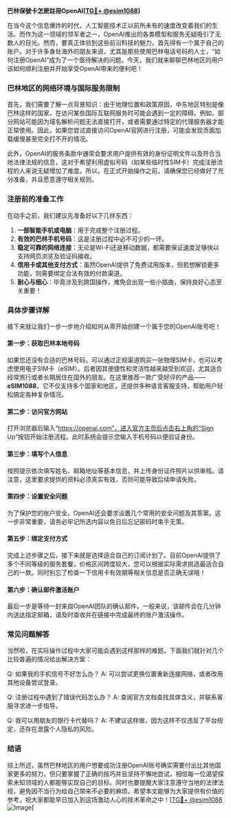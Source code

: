 **巴林保號卡怎麽註冊OpenAI[[TG💪+ @esim1088](https://t.me/s/esim1088)]**

在当今这个信息爆炸的时代，人工智能技术正以前所未有的速度改变着我们的生活。而作为这一领域的领军者之一，OpenAI推出的各类模型和服务无疑吸引了无数人的目光。然而，要真正体验到这些前沿科技的魅力，首先得有一个属于自己的账户。对于许多身处海外的朋友来说，尤其是那些使用巴林电话号码的人士，“如何注册OpenAI”成为了一个亟待解决的问题。今天，我们就来聊聊巴林地区的用户该如何顺利注册并开始享受OpenAI带来的便利吧！

### 巴林地区的网络环境与国际服务限制

首先，我们需要了解一点背景知识：由于地理位置和政策原因，中东地区特别是像巴林这样的国家，在访问某些国际互联网服务时可能会遇到一定的障碍。例如，部分网站可能因为域名解析问题无法直接打开，或者需要通过特定的代理服务器才能正常使用。因此，如果您尝试直接访问OpenAI官网进行注册，可能会发现页面加载缓慢甚至完全打不开的情况。

此外，OpenAI的服务条款中通常会要求用户提供有效的身份证明文件以及符合当地法律法规的信息，这对于希望利用虚拟号码（如某些临时性SIM卡）完成注册流程的人来说无疑增加了难度。所以，在正式开始操作之前，请确保您已经做好了充分准备，并且愿意遵守相关规则。

### 注册前的准备工作

在动手之前，我们建议先准备好以下几样东西：

1. **一部智能手机或电脑**：用于完成整个注册过程。
2. **有效的巴林手机号码**：这是注册过程中必不可少的一环。
3. **稳定可靠的网络连接**：无论是Wi-Fi还是移动数据，都需要保证速度足够快以支持网页浏览及验证码接收。
4. **信用卡或其他支付方式**：虽然OpenAI提供了免费试用版本，但若想解锁更多功能，则需要绑定合法有效的付款渠道。
5. **耐心与细心**：毕竟涉及到跨国操作，难免会出现一些小插曲，保持良好心态至关重要！

### 具体步骤详解

接下来就让我们一步一步地介绍如何从零开始创建一个属于您的OpenAI账号吧！

#### 第一步：获取巴林本地号码

如果您还没有合适的巴林号码，可以通过正规渠道购买一张物理SIM卡，也可以考虑使用电子SIM卡（eSIM）。后者因其便捷性和灵活性越来越受到欢迎，尤其适合经常旅行或者长期居住在国外的朋友。在这里推荐一款广受好评的产品——**eSIM1088**，它不仅支持多个国家和地区，还提供多种语言客服支持，帮助用户轻松搞定各种复杂情况。

#### 第二步：访问官方网站

打开浏览器后输入“https://openai.com”，进入官方主页后点击右上角的“Sign Up”按钮开始注册流程。此时系统会提示您输入手机号码以便验证身份。

#### 第三步：填写个人信息

按照提示依次填写姓名、邮箱地址等基本信息，并上传身份证件照片以供审核。请注意，这里要求提供的资料必须真实有效，否则可能导致后续申请失败。

#### 第四步：设置安全问题

为了保护您的账户安全，OpenAI还会要求设置几个常用的安全问题及其答案。这一步非常重要，请务必牢记所选内容以免日后忘记密码时束手无策。

#### 第五步：绑定支付方式

完成上述步骤之后，接下来就是选择适合自己的订阅计划了。目前OpenAI提供了多个不同等级的服务套餐，价格区间跨度较大，您可以根据实际需求挑选最适合自己的一款。同时别忘了检查一下信用卡有效期等相关信息是否正确无误哦！

#### 第六步：确认邮件激活账户

最后一步是等待一封来自OpenAI团队的确认邮件。一般来说，该邮件会在几分钟内送达指定邮箱，请及时查收并在链接中完成最终的账户激活操作。

### 常见问题解答

当然啦，在实际操作过程中大家可能会遇到这样那样的难题，下面我们就针对几个比较普遍的情况给出解决方案：

Q: 如果我的手机信号不好怎么办？
A: 可以尝试更换位置重新连接网络，或者改用其他设备尝试登录。

Q: 注册过程中遇到了错误代码怎么办？
A: 查阅官方文档查找具体含义，并联系客服寻求进一步指导。

Q: 我可以用朋友的银行卡代替吗？
A: 不建议这样做，因为这样不仅违反了平台规定，还存在泄露个人隐私的风险。

### 结语

综上所述，虽然巴林地区的用户想要成功注册OpenAI账号确实需要付出比其他国家更多的努力，但只要掌握了正确的技巧并且坚持不懈地尝试，相信每一位渴望探索未知领域的人都能够实现自己的目标。同时也要提醒大家注意遵守当地的法律法规，避免因不当行为给自己带来不必要的麻烦。希望本文能够为大家提供有价值的参考，祝大家都能早日加入到这场激动人心的技术革命之中！[[TG💪+ @esim1088](https://t.me/s/esim1088) ![Image](https://i.postimg.cc/4NQfJmqS/Snipaste-2025-05-13-00-14-12.png)]